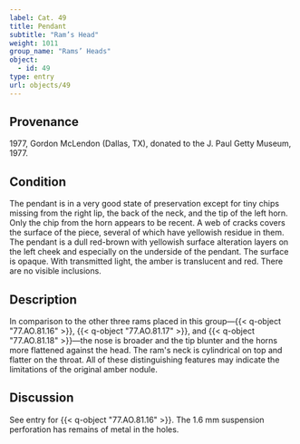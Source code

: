 ```yaml
---
label: Cat. 49
title: Pendant
subtitle: "Ram’s Head"
weight: 1011
group_name: "Rams’ Heads"
object:
  - id: 49
type: entry
url: objects/49
---
```


## Provenance

1977, Gordon McLendon (Dallas, TX), donated to the J. Paul Getty Museum, 1977.

## Condition

The pendant is in a very good state of preservation except for tiny chips missing from the right lip, the back of the neck, and the tip of the left horn. Only the chip from the horn appears to be recent. A web of cracks covers the surface of the piece, several of which have yellowish residue in them. The pendant is a dull red-brown with yellowish surface alteration layers on the left cheek and especially on the underside of the pendant. The surface is opaque. With transmitted light, the amber is translucent and red. There are no visible inclusions.

## Description

In comparison to the other three rams placed in this group—{{< q-object "77.AO.81.16" >}}, {{< q-object "77.AO.81.17" >}}, and {{< q-object "77.AO.81.18" >}}—the nose is broader and the tip blunter and the horns more flattened against the head. The ram's neck is cylindrical on top and flatter on the throat. All of these distinguishing features may indicate the limitations of the original amber nodule.

## Discussion

See entry for {{< q-object "77.AO.81.16" >}}. The 1.6 mm suspension perforation has remains of metal in the holes.
